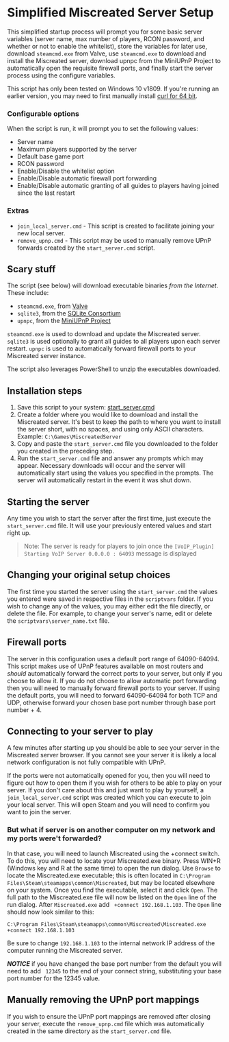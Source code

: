 # Simplified Miscreated Server Setup
This simplified startup process will prompt you for some basic server variables (server name, max number of players, RCON password, and whether or not to enable the whitelist), store the variables for later use, download `steamcmd.exe` from Valve, use `steamcmd.exe` to download and install the Miscreated server, download upnpc from the MiniUPnP Project to automatically open the requisite firewall ports, and finally start the server process using the configure variables.

This script has only been tested on Windows 10 v1809. If you're running an earlier version, you may need to first manually install [curl for 64 bit](https://curl.haxx.se/windows/).

### Configurable options
When the script is run, it will prompt you to set the following values:
* Server name
* Maximum players supported by the server
* Default base game port
* RCON password
* Enable/Disable the whitelist option
* Enable/Disable automatic firewall port forwarding
* Enable/Disable automatic granting of all guides to players having joined since the last restart

### Extras
* `join_local_server.cmd` - This script is created to facilitate joining your new local server.
* `remove_upnp.cmd` - This script may be used to manually remove UPnP forwards created by the `start_server.cmd` script.

## Scary stuff
The script (see below) will download executable binaries *from the Internet*. These include:
 * `steamcmd.exe`, from [Valve](https://steamcdn-a.akamaihd.net/client/installer/steamcmd.zip)
 * `sqlite3`, from the [SQLite Consortium](https://www.sqlite.org/download.html)
 * `upnpc`, from the [MiniUPnP Project](http://miniupnp.tuxfamily.org/files/download.php?file=upnpc-exe-win32-20150918.zip)

`steamcmd.exe` is used to download and update the Miscreated server. `sqlite3` is used optionally to grant all guides to all players upon each server restart. `upnpc` is used to automatically forward firewall ports to your Miscreated server instance.

The script also leverages PowerShell to unzip the executables downloaded.

## Installation steps
1. Save this script to your system: [start_server.cmd](https://github.com/Spafbi/simplified-miscreated-server-setup/releases/download/v1.2b/start_server.cmd)
1. Create a folder where you would like to download and install the Miscreated server. It's best to keep the path to where you want to install the server short, with no spaces, and using only ASCII characters. Example: `C:\Games\MiscreatedServer`
1. Copy and paste the `start_server.cmd` file you downloaded to the folder you created in the preceding step.
1. Run the `start_server.cmd` file and answer any prompts which may appear. Necessary downloads will occur and the server will automatically start using the values you specified in the prompts. The server will automatically restart in the event it was shut down.

## Starting the server
Any time you wish to start the server after the first time, just execute the `start_server.cmd` file. It will use your previously entered values and start right up.

> Note:
> The server is ready for players to join once the ```[VoIP_Plugin] Starting VoIP Server 0.0.0.0 : 64093``` message is displayed

## Changing your original setup choices
The first time you started the server using the `start_server.cmd` the values you entered were saved in respective files in the `scriptvars` folder. If you wish to change any of the values, you may either edit the file directly, or delete the file. For example, to change your server's name, edit or delete the `scriptvars\server_name.txt` file.

## Firewall ports
The server in this configuration uses a default port range of 64090-64094. This script makes use of UPnP features available on most routers and *should* automatically forward the correct ports to your server, but only if you choose to allow it. If you do not choose to allow automatic port forwarding then you will need to manually forward firewall ports to your server. If using the default ports, you will need to forward 64090-64094 for both TCP and UDP, otherwise forward your chosen base port number through base port number + 4.

## Connecting to your server to play
A few minutes after starting up you should be able to see your server in the Miscreated server browser. If you cannot see your server it is likely a local network configuration is not fully compatible with UPnP.

If the ports were not automatically opened for you, then you will need to figure out how to open them if you wish for others to be able to play on your server. If you don't care about this and just want to play by yourself, a `join_local_server.cmd` script was created which you can execute to join your local server. This will open Steam and you will need to confirm you want to join the server.

### But what if server is on another computer on my network and my ports were't forwarded?
In that case, you will need to launch Miscreated using the +connect switch. To do this, you will need to locate your Miscreated.exe binary. Press WIN+R (Windows key and R at the same time) to open the run dialog. Use `Browse` to locate the Miscreated.exe executable; this is often located in `C:\Program Files\Steam\steamapps\common\Miscreated`, but may be located elsewhere on your system. Once you find the executable, select it and click `Open`. The full path to the Miscreated.exe file will now be listed on the `Open` line of the run dialog. After `Miscreated.exe` add ` +connect 192.168.1.103`. The `Open` line should now look similar to this:
```
C:\Program Files\Steam\steamapps\common\Miscreated\Miscreated.exe +connect 192.168.1.103
```
Be sure to change `192.168.1.103` to the internal network IP address of the computer running the Miscreated server.

***NOTICE*** if you have changed the base port number from the default you will need to add ` 12345` to the end of your connect string, substituting your base port number for the 12345 value.

## Manually removing the UPnP port mappings
If you wish to ensure the UPnP port mappings are removed after closing your server, execute the `remove_upnp.cmd` file which was automatically created in the same directory as the `start_server.cmd` file.
